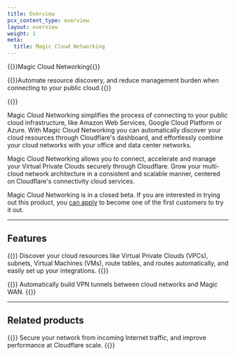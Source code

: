 ```yaml
---
title: Overview
pcx_content_type: overview
layout: overview
weight: 1
meta:
  title: Magic Cloud Networking
---
```


{{<heading-pill style="beta" heading="h1">}}Magic Cloud Networking{{</heading-pill>}}

{{<description>}}Automate resource discovery, and reduce management burden when connecting to your public cloud.{{</description>}}

{{<plan type="enterprise">}}

Magic Cloud Networking simplifies the process of connecting to your public cloud infrastructure, like Amazon Web Services, Google Cloud Platform or Azure. With Magic Cloud Networking you can automatically discover your cloud resources through Cloudflare's dashboard, and effortlessly combine your cloud networks with your office and data center networks.

Magic Cloud Networking allows you to connect, accelerate and manage your Virtual Private Clouds securely through Cloudflare. Grow your multi-cloud network architecture in a consistent and scalable manner, centered on Cloudflare's connectivity cloud services.

Magic Cloud Networking is in a closed beta. If you are interested in trying out this product, you [can apply](https://www.cloudflare.com/lp/cloud-networking/) to become one of the first customers to try it out.

---

## Features

{{<feature header="Discover your cloud resources automatically" href="/magic-cloud-networking/get-started/">}}
Discover your cloud resources like Virtual Private Clouds (VPCs), subnets, Virtual Machines (VMs), route tables, and routes automatically, and easily set up your integrations.
{{</feature>}}

{{<feature header="Automatically connect a cloud network" href="/magic-cloud-network/get-started/">}}
Automatically build VPN tunnels between cloud networks and Magic WAN.
{{</feature>}}

---

## Related products

{{<related header="Cloudflare Magic WAN" href="/magic-wan/" product="magic-wan">}}
Secure your network from incoming Internet traffic, and improve performance at Cloudflare scale.
{{</related>}}